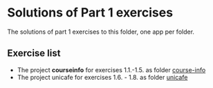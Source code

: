 # Solutions of Part 1 exercises

The solutions of part 1 exercises to this folder, one app per folder.

## Exercise list

- The project **courseinfo** for exercises 1.1.-1.5. as folder [course-info](./course-info/)
- The project unicafe for exercises 1.6. - 1.8. as folder [unicafe](./unicafe/)
